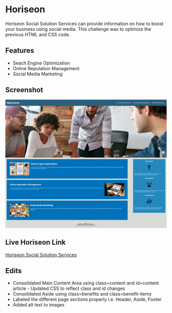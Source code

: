 # Horiseon

Horiseon Social Solution Services can provide information on how to boost your business using social media.
This challenge was to optimize the previous HTML and CSS code.

## Features
* Seach Engine Optimization
* Online Reputation Management
* Social Media Marketing

## Screenshot

![Horiseon Solcial Solution Services](./assets/images/Horiseon_Screenshot.jpeg)

## Live Horiseon Link
[Horiseon Social Solution Services](https://marvinjvelasco.github.io/Horiseon/)

## Edits
* Consolidated Main Content Area using class=content and id=content article - Updated CSS to reflect class and id changes
* Consolidated Aside using class=benefits and class=benefit-items
* Labeled the different page sections properly i.e. Header, Aside, Footer
* Added alt text to images